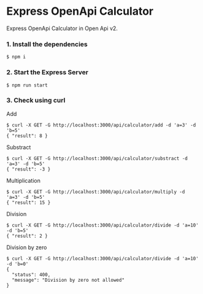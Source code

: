 # Express OpenApi Calculator

Express OpenApi Calculator in Open Api v2.

### 1. Install the dependencies

```shell
$ npm i
```

### 2. Start the Express Server

```shell
$ npm run start
```
### 3. Check using curl

Add

```shell
$ curl -X GET -G http://localhost:3000/api/calculator/add -d 'a=3' -d 'b=5'
{ "result": 8 }
```

Substract

```shell
$ curl -X GET -G http://localhost:3000/api/calculator/substract -d 'a=3' -d 'b=5'
{ "result": -3 }
```

Multiplication

```shell
$ curl -X GET -G http://localhost:3000/api/calculator/multiply -d 'a=3' -d 'b=5'
{ "result": 15 }
```

Division

```shell
$ curl -X GET -G http://localhost:3000/api/calculator/divide -d 'a=10' -d 'b=5'
{ "result": 2 }
```

Division by zero

```shell
$ curl -X GET -G http://localhost:3000/api/calculator/divide -d 'a=10' -d 'b=0'
{
  "status": 400,
  "message": "Division by zero not allowed"
}
```
